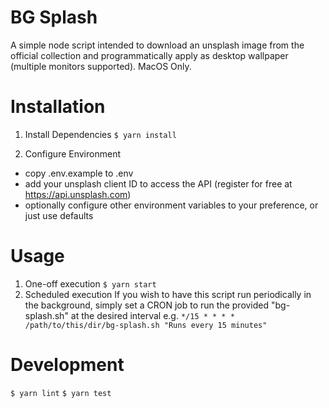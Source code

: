 # BG Splash
A simple node script intended to download an unsplash image from the official collection and programmatically apply as desktop wallpaper (multiple monitors supported). MacOS Only.

# Installation
1. Install Dependencies
`$ yarn install`

2. Configure Environment
- copy .env.example to .env
- add your unsplash client ID to  access the API (register for free at https://api.unsplash.com)
- optionally configure other environment variables to your preference, or just use defaults

# Usage
1. One-off execution
`$ yarn start`
2. Scheduled execution
If you wish to have this script run periodically in the background, simply set a CRON job to run the provided "bg-splash.sh" at the desired interval
e.g. `*/15 * * * * /path/to/this/dir/bg-splash.sh "Runs every 15 minutes"`

# Development
`$ yarn lint`
`$ yarn test`

